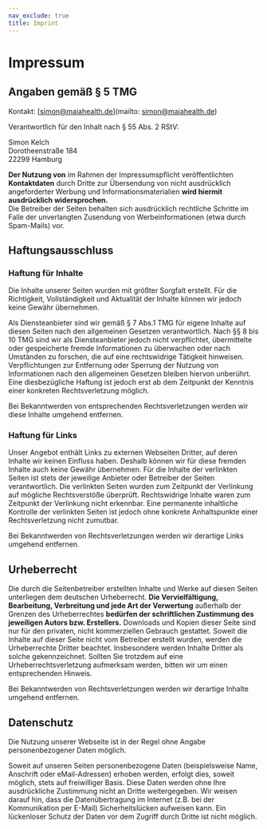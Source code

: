 ```yaml
---
nav_exclude: true
title: Imprint
---
```


# Impressum

## Angaben gemäß § 5 TMG

Kontakt: [simon@maiahealth.de](mailto: simon@maiahealth.de)

Verantwortlich für den Inhalt nach § 55 Abs. 2 RStV:

Simon Kelch<br>
Dorotheenstraße 184<br>
22299 Hamburg


**Der Nutzung von** im Rahmen der Impressumspflicht veröffentlichten **Kontaktdaten** durch Dritte zur Übersendung von nicht ausdrücklich angeforderter Werbung und Informationsmaterialien **wird hiermit ausdrücklich widersprochen.**<br>
Die Betreiber der Seiten behalten sich ausdrücklich rechtliche Schritte im Falle der unverlangten Zusendung von Werbeinformationen (etwa durch Spam-Mails) vor.

## Haftungsausschluss

### Haftung für Inhalte

Die Inhalte unserer Seiten wurden mit größter Sorgfalt erstellt.
Für die Richtigkeit, Vollständigkeit und Aktualität der Inhalte können wir jedoch keine Gewähr übernehmen.

Als Diensteanbieter sind wir gemäß § 7 Abs.1 TMG für eigene Inhalte auf diesen Seiten nach den allgemeinen Gesetzen verantwortlich. Nach §§ 8 bis 10 TMG sind wir als Diensteanbieter jedoch nicht verpflichtet, übermittelte oder gespeicherte fremde Informationen zu überwachen oder nach Umständen zu forschen, die auf eine rechtswidrige Tätigkeit hinweisen. Verpflichtungen zur Entfernung oder Sperrung der Nutzung von Informationen nach den allgemeinen Gesetzen bleiben hiervon unberührt. Eine diesbezügliche Haftung ist jedoch erst ab dem Zeitpunkt der Kenntnis einer konkreten Rechtsverletzung möglich.

Bei Bekanntwerden von entsprechenden Rechtsverletzungen werden wir diese Inhalte umgehend entfernen.


### Haftung für Links

Unser Angebot enthält Links zu externen Webseiten Dritter, auf deren Inhalte wir keinen Einfluss haben. Deshalb können wir für diese fremden Inhalte auch keine Gewähr übernehmen.
Für die Inhalte der verlinkten Seiten ist stets der jeweilige Anbieter oder Betreiber der Seiten verantwortlich. Die verlinkten Seiten wurden zum Zeitpunkt der Verlinkung auf mögliche Rechtsverstöße überprüft. Rechtswidrige Inhalte waren zum Zeitpunkt der Verlinkung nicht erkennbar. Eine permanente inhaltliche Kontrolle der verlinkten Seiten ist jedoch ohne konkrete Anhaltspunkte einer Rechtsverletzung nicht zumutbar.

Bei Bekanntwerden von Rechtsverletzungen werden wir derartige Links umgehend entfernen.


## Urheberrecht

Die durch die Seitenbetreiber erstellten Inhalte und Werke auf diesen Seiten unterliegen dem deutschen Urheberrecht.
**Die Vervielfältigung, Bearbeitung, Verbreitung und jede Art der Verwertung** außerhalb der Grenzen des Urheberrechtes **bedürfen der schriftlichen Zustimmung des jeweiligen Autors bzw. Erstellers.**
Downloads und Kopien dieser Seite sind nur für den privaten, nicht kommerziellen Gebrauch gestattet.
Soweit die Inhalte auf dieser Seite nicht vom Betreiber erstellt wurden, werden die Urheberrechte Dritter beachtet. Insbesondere werden Inhalte Dritter als solche gekennzeichnet.
Sollten Sie trotzdem auf eine Urheberrechtsverletzung aufmerksam werden, bitten wir um einen entsprechenden Hinweis.

Bei Bekanntwerden von Rechtsverletzungen werden wir derartige Inhalte umgehend entfernen.


## Datenschutz

Die Nutzung unserer Webseite ist in der Regel ohne Angabe personenbezogener Daten möglich.

Soweit auf unseren Seiten personenbezogene Daten (beispielsweise Name, Anschrift oder eMail-Adressen) erhoben werden, erfolgt dies, soweit möglich, stets auf freiwilliger Basis. Diese Daten werden ohne Ihre ausdrückliche Zustimmung nicht an Dritte weitergegeben. 
Wir weisen darauf hin, dass die Datenübertragung im Internet (z.B. bei der Kommunikation per E-Mail) Sicherheitslücken aufweisen kann. Ein lückenloser Schutz der Daten vor dem Zugriff durch Dritte ist nicht möglich.